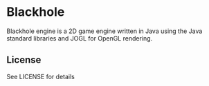 Blackhole
=========

Blackhole engine is a 2D game engine written in Java using the Java standard libraries and JOGL for OpenGL rendering.

License
-------

See LICENSE for details

